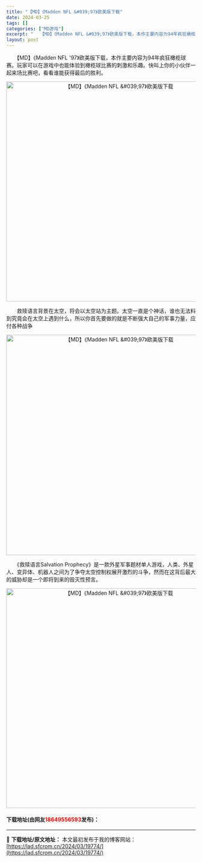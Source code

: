 ```yaml
---
title: "【MD】《Madden NFL &#039;97》欧美版下载"
date: 2024-03-25
tags: []
categories: ["MD游戏"]
excerpt: "　　【MD】《Madden NFL &#039;97》欧美版下载，本作主要内容为94年疯狂橄榄球赛。玩家可以在游戏中也能体验到橄榄球比赛的刺激和乐趣。快叫上你的小伙伴一起来场比赛吧，看看谁能获得最后的胜利。 　　救赎语言背景在太空，将会以太空站为主题。太空一直是个神话，谁也无法料到究竟会在太空上遇到什&hellip;"
layout: post
---
```


 <p>　　【MD】《Madden NFL &#39;97》欧美版下载，本作主要内容为94年疯狂橄榄球赛。玩家可以在游戏中也能体验到橄榄球比赛的刺激和乐趣。快叫上你的小伙伴一起来场比赛吧，看看谁能获得最后的胜利。</p> <p align="center"><img align="" border="0" src="https://lad.sfcrom.cn/wp-content/uploads/2024/03/20240325_66010d2c183ba.png" width="585" alt="【MD】《Madden NFL &amp;#039;97》欧美版下载" /></p> <p>　　救赎语言背景在太空，将会以太空站为主题。太空一直是个神话，谁也无法料到究竟会在太空上遇到什么，所以你首先要做的就是不断强大自己的军事力量，应付各种战争</p> <p align="center"><img align="" border="0" src="https://lad.sfcrom.cn/wp-content/uploads/2024/03/20240325_66010d2d4df23.png" width="586" alt="【MD】《Madden NFL &amp;#039;97》欧美版下载" /></p> <p>　　《救赎语言Salvation Prophecy》是一款外星军事题材单人游戏，人类、外星人、变异体、机器人之间为了争夺太空控制权展开激烈的斗争，然而在这背后最大的威胁却是一个即将到来的毁灭性预言。</p> <p align="center"><img align="" border="0" src="https://lad.sfcrom.cn/wp-content/uploads/2024/03/20240325_66010d2e7b768.png" width="584" alt="【MD】《Madden NFL &amp;#039;97》欧美版下载" /></p> <p><h4>下载地址(由网友<font color="red">18649556593</font>发布)：</h4></p> 

---
📖 **下载地址/原文地址：** 本文最初发布于我的博客网站：[https://lad.sfcrom.cn/2024/03/19774/](https://lad.sfcrom.cn/2024/03/19774/)
